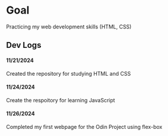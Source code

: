 # Goal
 Practicing my web development skills (HTML, CSS)

## Dev Logs

#### 11/21/2024 

Created the repository for studying HTML and CSS 

#### 11/24/2024

Create the respoitory for learning JavaScript

#### 11/26/2024

Completed my first webpage for the Odin Project using flex-box

